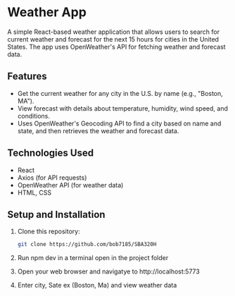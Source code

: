 # Weather App

A simple React-based weather application that allows users to search for current weather and forecast  for the next 15 hours for cities in the United States. The app uses OpenWeather's API for fetching weather and forecast data.

## Features

- Get the current weather for any city in the U.S. by name (e.g., "Boston, MA").
- View forecast with details about temperature, humidity, wind speed, and conditions.
- Uses OpenWeather's Geocoding API to find a city based on name and state, and then retrieves the weather and forecast data.

## Technologies Used

- React
- Axios (for API requests)
- OpenWeather API (for weather data)
- HTML, CSS

## Setup and Installation

1. Clone this repository:

   ```bash
   git clone https://github.com/bob7185/SBA320H

2. Run npm dev in a terminal open in the project folder

3. Open your web browser and navigatye to http://localhost:5773

4. Enter city, Sate ex (Boston, Ma) and view weather data